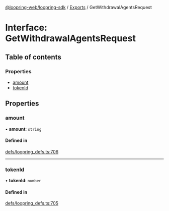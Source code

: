 [@loopring-web/loopring-sdk](../README.md) / [Exports](../modules.md) / GetWithdrawalAgentsRequest

# Interface: GetWithdrawalAgentsRequest

## Table of contents

### Properties

- [amount](GetWithdrawalAgentsRequest.md#amount)
- [tokenId](GetWithdrawalAgentsRequest.md#tokenid)

## Properties

### amount

• **amount**: `string`

#### Defined in

[defs/loopring_defs.ts:706](https://github.com/Loopring/loopring_sdk/blob/6d0be7c/src/defs/loopring_defs.ts#L706)

___

### tokenId

• **tokenId**: `number`

#### Defined in

[defs/loopring_defs.ts:705](https://github.com/Loopring/loopring_sdk/blob/6d0be7c/src/defs/loopring_defs.ts#L705)
